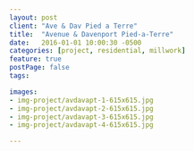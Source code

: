 ```yaml
---
layout: post
client: "Ave & Dav Pied a Terre"
title:  "Avenue & Davenport Pied-a-Terre"
date:   2016-01-01 10:00:30 -0500
categories: [project, residential, millwork]
feature: true
postPage: false
tags:

images: 
- img-project/avdavapt-1-615x615.jpg
- img-project/avdavapt-2-615x615.jpg
- img-project/avdavapt-3-615x615.jpg
- img-project/avdavapt-4-615x615.jpg

---
```


